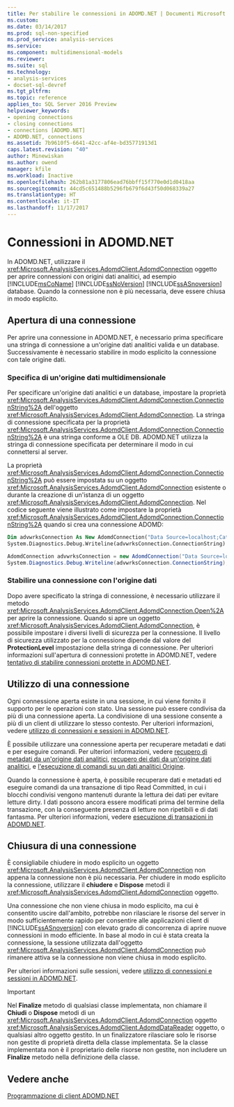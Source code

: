 ```yaml
---
title: Per stabilire le connessioni in ADOMD.NET | Documenti Microsoft
ms.custom: 
ms.date: 03/14/2017
ms.prod: sql-non-specified
ms.prod_service: analysis-services
ms.service: 
ms.component: multidimensional-models
ms.reviewer: 
ms.suite: sql
ms.technology:
- analysis-services
- docset-sql-devref
ms.tgt_pltfrm: 
ms.topic: reference
applies_to: SQL Server 2016 Preview
helpviewer_keywords:
- opening connections
- closing connections
- connections [ADOMD.NET]
- ADOMD.NET, connections
ms.assetid: 7b9610f5-6641-42cc-af4e-bd35771913d1
caps.latest.revision: "40"
author: Minewiskan
ms.author: owend
manager: kfile
ms.workload: Inactive
ms.openlocfilehash: 262b81a3177806ead76bbff15f770e0d1d0418aa
ms.sourcegitcommit: 44cd5c651488b5296fb679f6d43f50d068339a27
ms.translationtype: HT
ms.contentlocale: it-IT
ms.lasthandoff: 11/17/2017
---
```

# <a name="connections-in-adomdnet"></a>Connessioni in ADOMD.NET
  In ADOMD.NET, utilizzare il <xref:Microsoft.AnalysisServices.AdomdClient.AdomdConnection> oggetto per aprire connessioni con origini dati analitici, ad esempio [!INCLUDE[msCoName](../../includes/msconame-md.md)] [!INCLUDE[ssNoVersion](../../includes/ssnoversion-md.md)] [!INCLUDE[ssASnoversion](../../includes/ssasnoversion-md.md)] database. Quando la connessione non è più necessaria, deve essere chiusa in modo esplicito.  
  
## <a name="opening-a-connection"></a>Apertura di una connessione  
 Per aprire una connessione in ADOMD.NET, è necessario prima specificare una stringa di connessione a un'origine dati analitici valida e un database. Successivamente è necessario stabilire in modo esplicito la connessione con tale origine dati.  
  
### <a name="specifying-a-multidimensional-data-source"></a>Specifica di un'origine dati multidimensionale  
 Per specificare un'origine dati analitici e un database, impostare la proprietà <xref:Microsoft.AnalysisServices.AdomdClient.AdomdConnection.ConnectionString%2A> dell'oggetto <xref:Microsoft.AnalysisServices.AdomdClient.AdomdConnection>. La stringa di connessione specificata per la proprietà <xref:Microsoft.AnalysisServices.AdomdClient.AdomdConnection.ConnectionString%2A> è una stringa conforme a OLE DB. ADOMD.NET utilizza la stringa di connessione specificata per determinare il modo in cui connettersi al server.  
  
 La proprietà <xref:Microsoft.AnalysisServices.AdomdClient.AdomdConnection.ConnectionString%2A> può essere impostata su un oggetto <xref:Microsoft.AnalysisServices.AdomdClient.AdomdConnection> esistente o durante la creazione di un'istanza di un oggetto <xref:Microsoft.AnalysisServices.AdomdClient.AdomdConnection>. Nel codice seguente viene illustrato come impostare la proprietà <xref:Microsoft.AnalysisServices.AdomdClient.AdomdConnection.ConnectionString%2A> quando si crea una connessione ADOMD:  
  
```vb  
Dim advwrksConnection As New AdomdConnection("Data Source=localhost;Catalog=AdventureWorksAS")  
System.Diagnostics.Debug.Writeline(advwrksConnection.ConnectionString)  
```  
  
```csharp  
AdomdConnection advwrksConnection = new AdomdConnection("Data Source=localhost;Catalog=AdventureWorksAS");  
System.Diagnostics.Debug.Writeline(advwrksConnection.ConnectionString);  
```  
  
### <a name="opening-a-connection-to-the-data-source"></a>Stabilire una connessione con l'origine dati  
 Dopo avere specificato la stringa di connessione, è necessario utilizzare il metodo <xref:Microsoft.AnalysisServices.AdomdClient.AdomdConnection.Open%2A> per aprire la connessione. Quando si apre un oggetto <xref:Microsoft.AnalysisServices.AdomdClient.AdomdConnection>, è possibile impostare i diversi livelli di sicurezza per la connessione. Il livello di sicurezza utilizzato per la connessione dipende dal valore del **ProtectionLevel** impostazione della stringa di connessione. Per ulteriori informazioni sull'apertura di connessioni protette in ADOMD.NET, vedere [tentativo di stabilire connessioni protette in ADOMD.NET](../../analysis-services/multidimensional-models-adomd-net-client/connections-in-adomd-net-establishing-secure-connections.md).  
  
## <a name="working-with-a-connection"></a>Utilizzo di una connessione  
 Ogni connessione aperta esiste in una sessione, in cui viene fornito il supporto per le operazioni con stato. Una sessione può essere condivisa da più di una connessione aperta. La condivisione di una sessione consente a più di un client di utilizzare lo stesso contesto. Per ulteriori informazioni, vedere [utilizzo di connessioni e sessioni in ADOMD.NET](../../analysis-services/multidimensional-models-adomd-net-client/connections-in-adomd-net-working-with-connections-and-sessions.md).  
  
 È possibile utilizzare una connessione aperta per recuperare metadati e dati e per eseguire comandi. Per ulteriori informazioni, vedere [recupero di metadati da un'origine dati analitici](../../analysis-services/multidimensional-models-adomd-net-client/retrieving-metadata-from-an-analytical-data-source.md), [recupero dei dati da un'origine dati analitici](../../analysis-services/multidimensional-models-adomd-net-client/retrieving-data-from-an-analytical-data-source.md), e [l'esecuzione di comandi su un dati analitici Origine](../../analysis-services/multidimensional-models-adomd-net-client/executing-commands-against-an-analytical-data-source.md).  
  
 Quando la connessione è aperta, è possibile recuperare dati e metadati ed eseguire comandi da una transazione di tipo Read Committed, in cui i blocchi condivisi vengono mantenuti durante la lettura dei dati per evitare letture dirty. I dati possono ancora essere modificati prima del termine della transazione, con la conseguente presenza di letture non ripetibili e di dati fantasma. Per ulteriori informazioni, vedere [esecuzione di transazioni in ADOMD.NET](../../analysis-services/multidimensional-models-adomd-net-client/connections-in-adomd-net-performing-transactions.md).  
  
## <a name="closing-a-connection"></a>Chiusura di una connessione  
 È consigliabile chiudere in modo esplicito un oggetto <xref:Microsoft.AnalysisServices.AdomdClient.AdomdConnection> non appena la connessione non è più necessaria. Per chiudere in modo esplicito la connessione, utilizzare il **chiudere** e **Dispose** metodi il <xref:Microsoft.AnalysisServices.AdomdClient.AdomdConnection> oggetto.  
  
 Una connessione che non viene chiusa in modo esplicito, ma cui è consentito uscire dall'ambito, potrebbe non rilasciare le risorse del server in modo sufficientemente rapido per consentire alle applicazioni client di [!INCLUDE[ssASnoversion](../../includes/ssasnoversion-md.md)] con elevato grado di concorrenza di aprire nuove connessioni in modo efficiente. In base al modo in cui è stata creata la connessione, la sessione utilizzata dall'oggetto <xref:Microsoft.AnalysisServices.AdomdClient.AdomdConnection> può rimanere attiva se la connessione non viene chiusa in modo esplicito.  
  
 Per ulteriori informazioni sulle sessioni, vedere [utilizzo di connessioni e sessioni in ADOMD.NET](../../analysis-services/multidimensional-models-adomd-net-client/connections-in-adomd-net-working-with-connections-and-sessions.md).  
  
> [!IMPORTANT]  
>  Nel **Finalize** metodo di qualsiasi classe implementata, non chiamare il **Chiudi** o **Dispose** metodi di un <xref:Microsoft.AnalysisServices.AdomdClient.AdomdConnection> oggetto <xref:Microsoft.AnalysisServices.AdomdClient.AdomdDataReader> oggetto, o qualsiasi altro oggetto gestito. In un finalizzatore rilasciare solo le risorse non gestite di proprietà diretta della classe implementata. Se la classe implementata non è il proprietario delle risorse non gestite, non includere un **Finalize** metodo nella definizione della classe.  
  
## <a name="see-also"></a>Vedere anche  
 [Programmazione di client ADOMD.NET](../../analysis-services/multidimensional-models-adomd-net-client/adomd-net-client-programming.md)  
  
  
